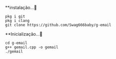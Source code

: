 **instalação...🔌
```
pkg i git
pkg i clang
git clone https://github.com/Swag666baby/g-email
```
**Inicialização...📂
```
cd g-email
g++ gemail.cpp -o gemail
./gemail
```
